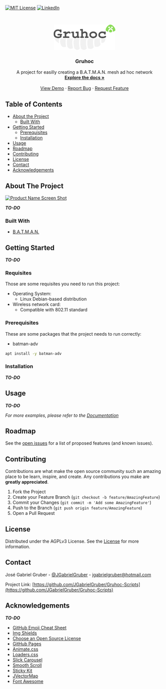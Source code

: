 <!-- TEMPLATE AUTHOR
*** https://github.com/othneildrew/Best-README-Template
--->

<!-- PROJECT SHIELDS -->
<!--
*** I'm using markdown "reference style" links for readability.
*** Reference links are enclosed in brackets [ ] instead of parentheses ( ).
*** See the bottom of this document for the declaration of the reference variables
*** for contributors-url, forks-url, etc. This is an optional, concise syntax you may use.
*** https://www.markdownguide.org/basic-syntax/#reference-style-links
-->
[![MIT License][license-shield]][license-url]
[![LinkedIn][linkedin-shield]][linkedin-url]



<!-- PROJECT LOGO -->
<br />
<p align="center">
  <a href="https://github.com/JGabrielGruber/Gruhoc-Scripts/">
    <img src="images/logo.png" alt="Logo" height="80">
  </a>

  <h3 align="center">Gruhoc</h3>

  <p align="center">
    A project for easilly creating a B.A.T.M.A.N. mesh ad hoc network
    <br />
    <a href="https://github.com/JGabrielGruber/Gruhoc-Scripts"><strong>Explore the docs »</strong></a>
    <br />
    <br />
    <a href="https://github.com/JGabrielGruber/Gruhoc-Scripts">View Demo</a>
    ·
    <a href="https://github.com/JGabrielGruber/Gruhoc-Scripts/issues">Report Bug</a>
    ·
    <a href="https://github.com/JGabrielGruber/Gruhoc-Scripts/issues">Request Feature</a>
  </p>
</p>



<!-- TABLE OF CONTENTS -->
## Table of Contents

* [About the Project](#about-the-project)
  * [Built With](#built-with)
* [Getting Started](#getting-started)
  * [Prerequisites](#prerequisites)
  * [Installation](#installation)
* [Usage](#usage)
* [Roadmap](#roadmap)
* [Contributing](#contributing)
* [License](#license)
* [Contact](#contact)
* [Acknowledgements](#acknowledgements)



<!-- ABOUT THE PROJECT -->
## About The Project

[![Product Name Screen Shot][product-screenshot]](https://example.com)

**_TO-DO_**

### Built With
<!-- This section should list any major frameworks that you built your project using. Leave any add-ons/plugins for the acknowledgements section. Here are a few examples.-->
* [B.A.T.M.A.N.](https://www.open-mesh.org/projects/open-mesh/wiki)



<!-- GETTING STARTED -->
## Getting Started

**_TO-DO_**

### Requisites

Those are some requisites you need to run this project:
* Operating System:
    * Linux Debian-based distribution
* Wireless network card:
    * Compatible with 802.11 standard

### Prerequisites

These are some packages that the project needs to run correctly:
* batman-adv
```sh
apt install -y batman-adv
```

### Installation

**_TO-DO_**



<!-- USAGE EXAMPLES -->
## Usage

**_TO-DO_**

_For more examples, please refer to the [Documentation](https://example.com)_



<!-- ROADMAP -->
## Roadmap

See the [open issues](https://github.com/JGabrielGruber/Gruhoc-Scripts/issues) for a list of proposed features (and known issues).



<!-- CONTRIBUTING -->
## Contributing

Contributions are what make the open source community such an amazing place to be learn, inspire, and create. Any contributions you make are **greatly appreciated**.

1. Fork the Project
2. Create your Feature Branch (`git checkout -b feature/AmazingFeature`)
3. Commit your Changes (`git commit -m 'Add some AmazingFeature'`)
4. Push to the Branch (`git push origin feature/AmazingFeature`)
5. Open a Pull Request



<!-- LICENSE -->
## License

Distributed under the AGPLv3 License. See the [License](LICENSE) for more information.



<!-- CONTACT -->
## Contact

José Gabriel Gruber - [@JGabrielGruber](https://twitter.com/JGabrielGruber) - jgabrielgruber@hotmail.com

Project Link: [https://github.com/JGabrielGruber/Gruhoc-Scripts](https://github.com/JGabrielGruber/Gruhoc-Scripts)



<!-- ACKNOWLEDGEMENTS -->
## Acknowledgements

**_TO-DO_**

* [GitHub Emoji Cheat Sheet](https://www.webpagefx.com/tools/emoji-cheat-sheet)
* [Img Shields](https://shields.io)
* [Choose an Open Source License](https://choosealicense.com)
* [GitHub Pages](https://pages.github.com)
* [Animate.css](https://daneden.github.io/animate.css)
* [Loaders.css](https://connoratherton.com/loaders)
* [Slick Carousel](https://kenwheeler.github.io/slick)
* [Smooth Scroll](https://github.com/cferdinandi/smooth-scroll)
* [Sticky Kit](http://leafo.net/sticky-kit)
* [JVectorMap](http://jvectormap.com)
* [Font Awesome](https://fontawesome.com)





<!-- MARKDOWN LINKS & IMAGES -->
<!-- https://www.markdownguide.org/basic-syntax/#reference-style-links -->
[contributors-shield]: https://img.shields.io/github/contributors/othneildrew/Best-README-Template.svg?style=flat-square
[contributors-url]: https://github.com/JGabrielGruber/Gruhoc-Scripts/graphs/contributors
[forks-shield]: https://img.shields.io/github/forks/othneildrew/Best-README-Template.svg?style=flat-square
[forks-url]: https://github.com/JGabrielGruber/Gruhoc-Scripts/network/members
[stars-shield]: https://img.shields.io/github/stars/othneildrew/Best-README-Template.svg?style=flat-square
[stars-url]: https://github.com/JGabrielGruber/Gruhoc-Scripts/stargazers
[issues-shield]: https://img.shields.io/github/issues/othneildrew/Best-README-Template.svg?style=flat-square
[issues-url]: https://github.com/JGabrielGruber/Gruhoc-Scripts/issues
[license-shield]: https://img.shields.io/github/license/othneildrew/Best-README-Template.svg?style=flat-square
[license-url]: https://github.com/JGabrielGruber/Gruhoc-Scripts/blob/master/LICENSE
[linkedin-shield]: https://img.shields.io/badge/-LinkedIn-black.svg?style=flat-square&logo=linkedin&colorB=555
[linkedin-url]: https://linkedin.com/in/jgabrielgruber
[product-screenshot]: images/screenshot.png
